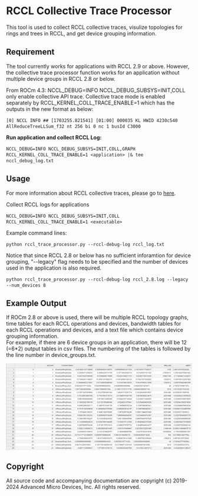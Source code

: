 # RCCL Collective Trace Processor

This tool is used to collect RCCL collective traces, visulize topologies for rings and trees in RCCL, and get device grouping information. 

## Requirement 
The tool currently works for applications with RCCL 2.9 or above. However, the collective trace processor function works for an application without multiple device groups in RCCL 2.8 or below.

From ROCm 4.3:
NCCL_DEBUG=INFO NCCL_DEBUG_SUBSYS=INIT,COLL only enable collective API trace. Collective trace mode is enabled separately by RCCL_KERNEL_COLL_TRACE_ENABLE=1 which has the outputs in the new format as below:
```
[0] NCCL INFO ## [1703255.821541] [01:00] 000035 KL HWID 4230c540 AllReduceTreeLLSum_f32 nt 256 bi 0 nc 1 busId C3000
```
**Run application and collect RCCL Log:**

```
NCCL_DEBUG=INFO NCCL_DEBUG_SUBSYS=INIT,COLL,GRAPH RCCL_KERNEL_COLL_TRACE_ENABLE=1 <application> |& tee nccl_debug_log.txt
```

## Usage
For more information about RCCL collective traces, please go to [here](https://confluence.amd.com/display/MLSE/RCCL+Collective+Trace).

Collect RCCL logs for applications
```shell
NCCL_DEBUG=INFO NCCL_DEBUG_SUBSYS=INIT,COLL RCCL_KERNEL_COLL_TRACE_ENABLE=1 <executable>
```
Example command lines:
```shell
python rccl_trace_processor.py --rccl-debug-log rccl_log.txt
```
Notice that since RCCL 2.8 or below has no sufficient inforamtion for device grouping, "--legacy" flag needs to be specified and the number of devices used in the application is also required.
```shell
python rccl_trace_processor.py --rccl-debug-log rccl_2.8.log --legacy --num_devices 8
```

## Example Output
If ROCm 2.8 or above is used, there will be multiple RCCL topology graphs, time tables for each RCCL operations and devices, bandwidth tables for each RCCL operations and devices, and a text file which contains device grouping information. </br>
For example, if there are 6 device groups in an application, there will be 12 (=6*2) output tables in csv files. The numbering of the tables is followed by the line number in device_groups.txt.

![image info](bw_0.png) 


## Copyright
All source code and accompanying documentation are copyright (c) 2019-2024 Advanced Micro Devices, Inc. All rights reserved.
